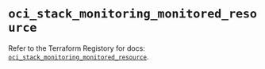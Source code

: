 # `oci_stack_monitoring_monitored_resource`

Refer to the Terraform Registory for docs: [`oci_stack_monitoring_monitored_resource`](https://registry.terraform.io/providers/oracle/oci/6.18.0/docs/resources/stack_monitoring_monitored_resource).
